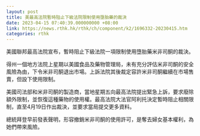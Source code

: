 ```yaml
---
layout: post
title: 美最高法院暫時阻止下級法院限制使用墮胎藥的裁決
date: 2023-04-15 07:40:39.000000000 +08:00
link: https://news.rthk.hk/rthk/ch/component/k2/1696332-20230415.htm
categories: rthk
---
```


美國聯邦最高法院宣布，暫時阻止下級法院一項限制使用墮胎藥米非司酮的裁決。

得州一個地方法院上星期以美國食品及藥物管理局，未有充分評估米非司酮的安全風險為由，下令米非司酮退出市場。上訴法院其後裁定容許米非司酮繼續在市場售賣，但設下使用限制。

美國司法部和米非司酮的製造商，當地星期五向最高法院提出緊急上訴，要求廢除額外限制，並恢復這種藥物的使用權。最高法院大法官阿利托決定暫時阻止相關限制，直至4月19日作出裁決，並要求當局提交更多資料。

總統拜登早前發表聲明，形容撤銷米非司酮的使用許可，是奪去婦女基本權利，為她們帶來風險。
